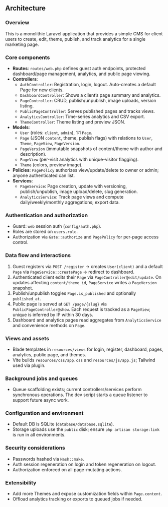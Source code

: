 ## Architecture

### Overview
This is a monolithic Laravel application that provides a simple CMS for client users to create, edit, theme, publish, and track analytics for a single marketing page.

### Core components
- **Routes**: `routes/web.php` defines guest auth endpoints, protected dashboard/page management, analytics, and public page viewing.
- **Controllers**:
  - `AuthController`: Registration, login, logout. Auto-creates a default Page for new clients.
  - `DashboardController`: Shows a client’s page summary and analytics.
  - `PageController`: CRUD, publish/unpublish, image uploads, version listing.
  - `PublicPageController`: Serves published pages and tracks views.
  - `AnalyticsController`: Time-series analytics and CSV export.
  - `ThemeController`: Theme listing and preview JSON.
- **Models**:
  - `User` (roles: `client`, `admin`), 1:1 `Page`.
  - `Page` (JSON `content`, theme, publish flags) with relations to `User`, `Theme`, `PageView`, `PageVersion`.
  - `PageVersion` (immutable snapshots of content/theme with author and description).
  - `PageView` (per-visit analytics with unique-visitor flagging).
  - `Theme` (colors, preview image).
- **Policies**: `PagePolicy` authorizes view/update/delete to owner or admin; anyone authenticated can list.
- **Services**:
  - `PageService`: Page creation, update with versioning, publish/unpublish, image upload/delete, slug generation.
  - `AnalyticsService`: Track page views and compute daily/weekly/monthly aggregations; export data.

### Authentication and authorization
- Guard: `web` session auth (`config/auth.php`).
- Roles are stored on `users.role`.
- Authorization via `Gate::authorize` and `PagePolicy` for per-page access control.

### Data flow and interactions
1) Guest registers via `POST /register` → creates `User(client)` and a default `Page` via `PageService::createPage` → redirect to dashboard.
2) Authenticated client edits their `Page` via `PageController@edit/update`. On updates affecting `content/theme_id`, `PageService` writes a `PageVersion` snapshot.
3) Publish/unpublish toggles `Page.is_published` and optionally `published_at`.
4) Public page is served at `GET /page/{slug}` via `PublicPageController@show`. Each request is tracked as a `PageView`; unique is inferred by IP within 30 days.
5) Dashboard and analytics pages read aggregates from `AnalyticsService` and convenience methods on `Page`.

### Views and assets
- Blade templates in `resources/views` for login, register, dashboard, pages, analytics, public page, and themes.
- Vite builds `resources/css/app.css` and `resources/js/app.js`; Tailwind used via plugin.

### Background jobs and queues
- Queue scaffolding exists; current controllers/services perform synchronous operations. The dev script starts a queue listener to support future async work.

### Configuration and environment
- Default DB is SQLite (`database/database.sqlite`).
- Storage uploads use the `public` disk; ensure `php artisan storage:link` is run in all environments.

### Security considerations
- Passwords hashed via `Hash::make`.
- Auth session regeneration on login and token regeneration on logout.
- Authorization enforced on all page-mutating actions.

### Extensibility
- Add more Themes and expose customization fields within `Page.content`.
- Offload analytics tracking or exports to queued jobs if needed.


